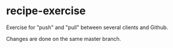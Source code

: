 # recipe-exercise

Exercise for "push" and "pull" between several clients and Github.

Changes are done on the same master branch.